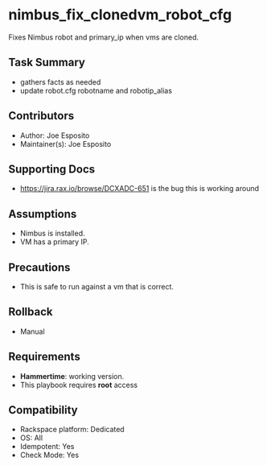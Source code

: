 # nimbus_fix_clonedvm_robot_cfg

Fixes Nimbus robot and primary_ip when vms are cloned.

## Task Summary
 - gathers facts as needed
 - update robot.cfg robotname and robotip_alias

## Contributors
  - Author: Joe Esposito
  - Maintainer(s): Joe Esposito

## Supporting Docs
  - https://jira.rax.io/browse/DCXADC-651 is the bug this is working around
  
## Assumptions
  - Nimbus is installed.
  - VM has a primary IP.

## Precautions
  - This is safe to run against a vm that is correct.
  
## Rollback
  - Manual

## Requirements
  - **Hammertime**: working version.
  - This playbook requires **root** access

## Compatibility
  - Rackspace platform: Dedicated
  - OS: All
  - Idempotent: Yes
  - Check Mode: Yes
  
 
